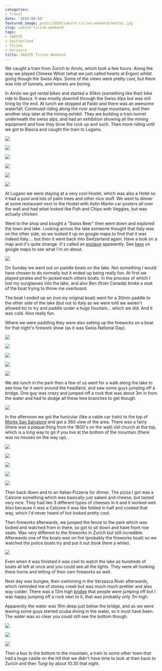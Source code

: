 ```yaml
---
categories:
- Travel
date: '2010-08-04'
featured_image: posts/2010/iaeste-ticino-weekend/monte1.jpg
slug: iaeste-ticino-weekend
tags:
- IAESTE
- Switzerland
- Ticino
- Verzasca
title: IAESTE Ticino Weekend
---
```


We caught a train from Zurich to Airolo, which took a few hours. Along the way we played Chinese Whist (what we just called hearts at Ergon) whilst going though the Swiss Alps. Some of the views were pretty cool, but there was lots of tunnels, and tunnels are boring.

In Airolo we got rental bikes and started a 40km (something like that) bike ride to Biasca. It was mostly downhill through the Swiss Alps but was still tiring by the end. At lunch we stopped at Faido and there was an awesome waterfall. Continued riding along the river and huge mountains, and then another stop later at the mining exhibit. They are building a train tunnel underneath the swiss alps, and had an exhibition showing all the mining equipment and how they blow the rock up and such. Then more riding until we got to Biasca and caught the train to Lugano.

![](ride0.jpg "")

![](ride1.jpg "")

![](ride2.jpg "")

![](faido1.jpg "")

![](faido2.jpg "")

![](faido3.jpg "")

At Lugano we were staying at a very cool Hostel, which was also a Hotel so it had a pool and lots of palm trees and other nice stuff. We went to dinner at some restaurant next to the Hostel with Astin Martin car posters all over the wall and had what looked like Fish and Chips with Veggies, but was actually chicken.

Went to the shop and bought a "Swiss Beer" then went down and explored the town and lake. Looking across the lake someone thought that Italy was on the other side, so we looked it up on google maps to find that it was indeed Italy.... but then it went back into Switzerland again. Have a look on a map and it's quite strange. It's called an [enclave](http://en.wikipedia.org/wiki/Enclave_and_exclave) apparently. See [here](http://maps.google.ch/maps?q=lugano&oe=utf-8&client=firefox-a&ie=UTF8&hq=&hnear=Lugano,+Ticino&gl=ch&ei=oZJZTIPUBpeHOPePrOAI&ved=0CBsQ8gEwAA&ll=45.973583,8.9748&spn=0.028871,0.084543&z=14) on google maps to see what I'm on about.

![](swiss_beer.jpg "")

On Sunday we went out on paddle boats on the lake. Not something I would have chosen to do normally but it ended up being really fun. At first we played pirates and hi-jacked each others boats. In the process of which I lost my sunglasses into the lake, and also Ben (from Canada) broke a seat of the boat trying to throw me overboard.

The boat I ended up on (not my original boat) went for a 30min paddle to the other side of the lake (but not to Italy as we were told we weren't allowed to) to try and paddle under a huge fountain... which we did. And it was cold. Also really fun.

Where we were paddling they were also setting up the fireworks on a boat for that night's firework show (as it was Swiss National Day).

![](lake1.jpg "")

![](lake2.jpg "")

![](lake3.jpg "")

![](lake4.jpg "")

![](lake5.jpg "")

We ate lunch in the park then a few of us went for a walk along the lake to see how far it went around the headland, and saw some guys jumping off a bridge. One guy was crazy and jumped off a rock that was about 3m in from the water and had to dodge all these tree branches to get though.

![](lakehouse.jpg "")

In the afternoon we got the funicular (like a cable car train) to the top of [Monte San Salvatore](https://en.wikipedia.org/wiki/Monte_San_Salvatore) and got a 360 view of the area. There was a fairly (there was a plaque thing from the 1800's on the wall) old church at the top, which is a long way to go if you live at the bottom of the mountain (there was no houses on the way up).

![](funicular1.jpg "")

![](funicular2.jpg "")

![](monte1.jpg "")

![](monte2.jpg "")

![](monte3.jpg "")

Then back down and to an Italian Pizzeria for dinner. The pizza I got was a Calzone something which was basically just salami and cheese, but tasted very nice. They had like 3 different types of cheeses in it and it worked well. Also because it was a Calzone it was like folded in half and cooked that way, which I'd never heard of but looked pretty cool.

Then fireworks afterwards, we jumped the fence to the park which was locked and watched from in there, so got to sit down and have front row seats. Was very different to the fireworks in Zurich but still incredible. Afterwards one of the boats was on fire (probably the fireworks boat) so we watched the police boats try and put it out (took them a while).

![](fireworks.jpg "")

Even when it was finished it was cool to watch the lake as hundreds of boats all left at once and  you could see all the lights. They were all honking there horns and letting of their own fireworks as well.

Next day was bungee, then swimming in the Verzasca River afterwards, which reminded me of stoney creek but was much much prettier and also way colder. There was a 13m high [bridge](https://en.wikipedia.org/wiki/Lavertezzo) that people were jumping off but I was happy jumping off a rock next to it, that was probably only 7m high.

Apparently the water was 10m deep just below the bridge, and as we were leaving some guys started scuba diving in the water, so it must have been. The water was so clear you could still see the bottom though.

![](verzasca.jpg "")

![](verzasca2.jpg "")

![](verzasca3.jpg "")

Then a bus to the bottom to the mountain, a train to some other town that had a huge castle on the hill that we didn't have time to look at then back to Zurich and then Turgi by about 10.30 that night.